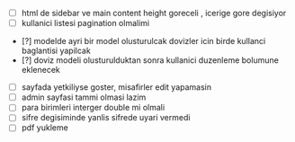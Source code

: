 - [ ] html de sidebar ve main content height goreceli , icerige gore degisiyor
- [ ] kullanici listesi pagination olmalimi
- [?] modelde ayri bir model olusturulcak dovizler icin birde kullanci baglantisi yapilcak
- [?] doviz modeli olusturulduktan sonra kullanici duzenleme bolumune eklenecek
- [ ] sayfada yetkiliyse goster,  misafirler edit yapamasin
- [ ] admin sayfasi tammi olmasi lazim
- [ ] para birimleri interger double mi olmali
- [ ] sifre degisiminde yanlis sifrede uyari vermedi
- [ ] pdf yukleme
